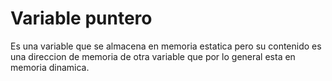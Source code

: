# Variable puntero
Es una variable que se almacena en memoria estatica pero su contenido es una direccion de memoria de otra variable que por lo general esta en memoria dinamica.